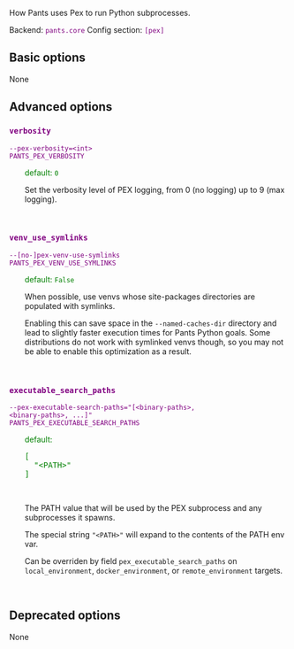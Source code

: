 
How Pants uses Pex to run Python subprocesses.

Backend: <span style="color: purple"><code>pants.core</code></span>
Config section: <span style="color: purple"><code>[pex]</code></span>

## Basic options

None

## Advanced options

<div style="color: purple">

### `verbosity`

  <code>--pex-verbosity=&lt;int&gt;</code><br>
  <code>PANTS_PEX_VERBOSITY</code><br>
</div>
<div style="padding-left: 2em;">
<span style="color: green">default: <code>0</code></span>

<br>

Set the verbosity level of PEX logging, from 0 (no logging) up to 9 (max logging).
</div>
<br>

<div style="color: purple">

### `venv_use_symlinks`

  <code>--[no-]pex-venv-use-symlinks</code><br>
  <code>PANTS_PEX_VENV_USE_SYMLINKS</code><br>
</div>
<div style="padding-left: 2em;">
<span style="color: green">default: <code>False</code></span>

<br>

When possible, use venvs whose site-packages directories are populated with symlinks.

Enabling this can save space in the `--named-caches-dir` directory and lead to slightly faster execution times for Pants Python goals. Some distributions do not work with symlinked venvs though, so you may not be able to enable this optimization as a result.
</div>
<br>

<div style="color: purple">

### `executable_search_paths`

  <code>--pex-executable-search-paths=&quot;[&lt;binary-paths&gt;, &lt;binary-paths&gt;, ...]&quot;</code><br>
  <code>PANTS_PEX_EXECUTABLE_SEARCH_PATHS</code><br>
</div>
<div style="padding-left: 2em;">
<span style="color: green">default: <pre>[
  "&lt;PATH&gt;"
]</pre></span>

<br>

The PATH value that will be used by the PEX subprocess and any subprocesses it spawns.

The special string `"<PATH>"` will expand to the contents of the PATH env var.

Can be overriden by field `pex_executable_search_paths` on `local_environment`, `docker_environment`, or `remote_environment` targets.
</div>
<br>


## Deprecated options

None


